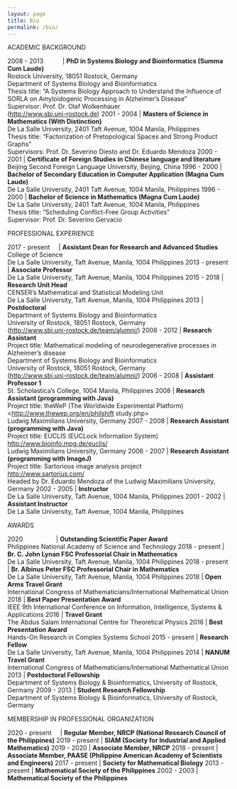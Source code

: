 ```yaml
---
layout: page
title: Bio
permalink: /bio/
---
```

ACADEMIC BACKGROUND

2008 - 2013 &nbsp; &nbsp; &nbsp; &nbsp; &nbsp; | **PhD in Systems Biology and Bioinformatics (Summa Cum Laude)** <br> Rostock University, 18051 Rostock, Germany <br> Department of Systems Biology and Bioinformatics <br> Thesis title: “A Systems Biology Approach to Understand the Influence of SORLA on Amyloidogenic Processing in Alzheimer’s Disease” <br> Supervisor: Prof. Dr. Olaf Wolkenhauer <br> (<http://www.sbi.uni-rostock.de>)
2001 - 2004 | **Masters of Science in Mathematics (With Distinction)** <br> De La Salle University, 2401 Taft Avenue, 1004 Manila, Philippines <br> Thesis title: “Factorization of Pretopological Spaces and Strong Product Graphs” <br> Supervisors: Prof. Dr. Severino Diesto and Dr. Eduardo Mendoza
2000 - 2001 | **Certificate of Foreign Studies in Chinese language and literature** <br> Beijing Second Foreign Language University, Beijing, China
1996 - 2000 | **Bachelor of Secondary Education in Computer Application (Magna Cum Laude)** <br> De La Salle University, 2401 Taft Avenue, 1004 Manila, Philippines
1996 - 2000 | **Bachelor of Science in Mathematics (Magna Cum Laude)** <br> De La Salle University, 2401 Taft Avenue, 1004 Manila, Philippines<br>Thesis title: “Scheduling Conflict-Free Group Activities” <br> Supervisor: Prof. Dr. Severino Gervacio

PROFESSIONAL EXPERIENCE

2017 - present &nbsp; &nbsp; | **Assistant Dean for Research and Advanced Studies** <br> College of Science<br>De La Salle University, Taft Avenue, Manila, 1004 Philippines
2013 - present | **Associate Professor** <br> De La Salle University, Taft Avenue, Manila, 1004 Philippines
2015 - 2018 | **Research Unit Head** <br> CENSER’s Mathematical and Statistical Modeling Unit <br> De La Salle University, Taft Avenue, Manila, 1004 Philippines
2013 | **Postdoctoral** <br> Department of Systems Biology and Bioinformatics <br> University of Rostock, 18051 Rostock, Germany <br> (<http://www.sbi.uni-rostock.de/team/alumni/>)
2008 - 2012 | **Research Assistant** <br>Project title: Mathematical modeling of neurodegenerative processes in Alzheimer’s disease <br> Department of Systems Biology and Bioinformatics <br> University of Rostock, 18051 Rostock, Germany <br> (<http://www.sbi.uni-rostock.de/team/alumni/>)
2006 - 2008 | **Assistant Professor 1** <br> St. Scholastica’s College, 1004 Manila, Philippines
2008 | **Research Assistant (programming with Java)** <br> Project title: theWeP (The Worldwide Experimental Platform) <br> <http://www.thewep.org/en/philshift study.php> <br> Ludwig Maximilians University, Germany
2007 - 2008 | **Research Assistant (programming with Java)** <br> Project title: EUCLIS (EUCLock Information System) <br> <http://www.bioinfo.mpg.de/euclis/> <br> Ludwig Maximilians University, Germany
2006 - 2007 | **Research Assistant (programming with ImageJ)** <br> Project title: Sartorious image analysis project <br> <http://www.sartorius.com/> <br> Headed by Dr. Eduardo Mendoza of the Ludwig Maximilians University, Germany
2002 - 2005 | **Instructor** <br> De La Salle University, Taft Avenue, 1004 Manila, Philippines
2001 - 2002 | **Assistant Instructor** <br> De La Salle University, Taft Avenue, 1004 Manila, Philippines

AWARDS

2020 &nbsp; &nbsp; &nbsp; &nbsp; &nbsp; &nbsp; &nbsp; &nbsp; &nbsp; | **Outstanding Scientific Paper Award** <br> Philippines National Academy of Science and Technology
2018 - present | **Br. C. John Lynan FSC Professorial Chair in Mathematics** <br> De La Salle University, Taft Avenue, Manila, 1004 Philippines
2018 - present | **Br. Albinus Peter FSC Professorial Chair in Mathematics** <br> De La Salle University, Taft Avenue, Manila, 1004 Philippines
2018 | **Open Arms Travel Grant** <br> International Congress of Mathematicians/International Mathematical Union
2018 | **Best Paper Presentation Award** <br> IEEE 9th International Conference on Information, Intelligence, Systems & Applications
2016 | **Travel Grant** <br> The Abdus Salam International Centre for Theoretical Physics
2016 | **Best Presentation Award** <br> Hands-On Research in Complex Systems School
2015 - present | **Research Fellow** <br> De La Salle University, Taft Avenue, Manila, 1004 Philippines
2014 | **NANUM Travel Grant** <br> International Congress of Mathematicians/International Mathematical Union
2013 | **Postdoctoral Fellowship** <br> Department of Systems Biology & Bioinformatics, University of Rostock, <br> Germany
2009 - 2013 | **Student Research Fellowship** <br> Department of Systems Biology & Bioinformatics, University of Rostock, <br> Germany

MEMBERSHIP IN PROFESSIONAL ORGANIZATION

2020 - present &nbsp; &nbsp; | **Regular Member, NRCP (National Research Council of the Philippines)**
2019 - present | **SIAM (Society for Industrial and Applied Mathematics)**
2019 - 2020 | **Associate Member, NRCP**
2018 - present | **Associate Member, PAASE (Philippine American Academy of Scientists and Engineers)**
2017 - present | **Society for Mathematical Biology**
2013 - present | **Mathematical Society of the Philippines**
2002 - 2003 | **Mathematical Society of the Philippines**